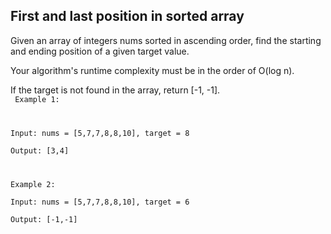 ## First and last position in sorted array
Given an array of integers nums sorted in ascending order, find the starting and ending position of a given target value.  

Your algorithm's runtime complexity must be in the order of O(log n).  

If the target is not found in the array, return [-1, -1].  
<code>
Example 1:

Input: nums = [5,7,7,8,8,10], target = 8  
Output: [3,4]  
  
Example 2:  
Input: nums = [5,7,7,8,8,10], target = 6  
Output: [-1,-1]  
</code>
